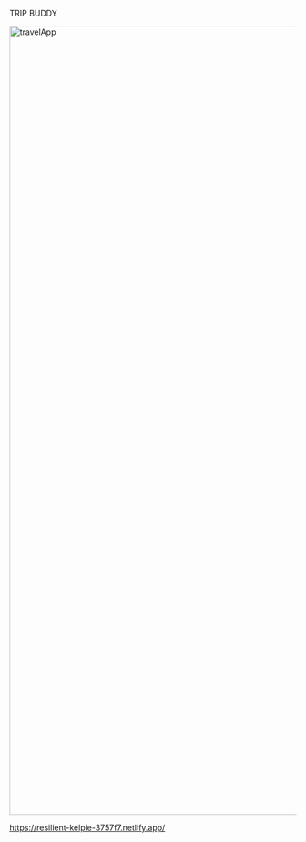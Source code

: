 TRIP BUDDY


<img width="1382" alt="travelApp" src="https://github.com/RDixonCodes/travelApp/assets/73620531/beb71437-05b7-4251-a5c0-461e6d0a52d5">

https://resilient-kelpie-3757f7.netlify.app/
